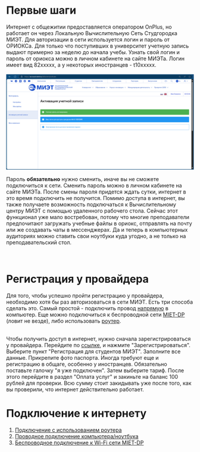 # Первые шаги

Интернет с общежитии предоставляется оператором OnPlus, но работает он через Локальную Вычислительную Сеть Студгородка МИЭТ. Для авторизации в сети используется логин и пароль от ОРИОКСа. Для только что поступивших в университет учетную запись выдают примерно за неделю до начала учебы. Узнать свой логин и пароль от ориокса можно в личном кабинете на сайте МИЭТа. Логин имеет вид 82xxxxx, а у некоторых иностранцев - t10xxxxx.<br><br>
![Miet account page](/images/orioks_login.jpg)


Пароль **обязательно** нужно сменить, иначе вы не сможете подключиться к сети. Сменить пароль можно в личном кабинете на сайте МИЭТа. После смены пароля придется ждать сутки, интернет в это время подключить не получится. Помимо доступа в интернет, вы также получаете возможность подключаться к Вычислительному центру МИЭТ с помощью удаленного рабочего стола. Сейчас этот функционал уже мало востребован, потому что многие преподаватели предпочитают загружать учебные файлы в ориокс, отправлять на почту или же создавать чаты в мессенджерах. Да и теперь в компьютерных аудиториях можно ставить свои ноутбуки куда угодно, а не только на преподавательский стол.<br><br><br>

# Регистрация у провайдера

Для того, чтобы успешно пройти регистрацию у провайдера, необходимо хотя бы раз авторизоваться в сети МИЭТ. Есть три способа сделать это. Самый простой - подключить провод [напрямую](/setup/ethernet.md) в компьютер. Еще можно подключиться к беспроводной сети [MIET-DP](/setup/wireless.md) (ловит не везде), либо использовать [роутер](/setup/router.md).<br><br>

Чтобы получить доступ в интернет, нужно сначала зарегистрироваться у провайдера. Перейдите по [ссылке](https://stat.onplus.ru/), и нажмите "Зарегистрироваться". Выберите пункт "Регистрация для студентов МИЭТ". Заполните все данные. Прикрепите фото паспорта. Иногда требуют еще и регистрацию в общаге, особенно у иностранцев. Обязательно поставьте галочку "я уже подключен". Затем выберите тариф. После этого перейдите в раздел "Оплата услуг" и закиньте на баланс 100 рублей для проверки. Всю сумму стоит закидывать уже после того, как вы проверили, что интернет действительно работает. 

# Подключение к интернету

1. [Подключение с использованием роутера](/setup/router.md)
2. [Проводное подключение компьютера/ноутбука](/setup/ethernet.md)
3. [Беспроводное подключение к Wi-Fi сети MIET-DP](/setup/wireless.md)

